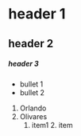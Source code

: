 # header 1

## header 2

##### header 3

- bullet 1
- bullet 2

1. Orlando
2. Olivares
   1. item1
      2. item
